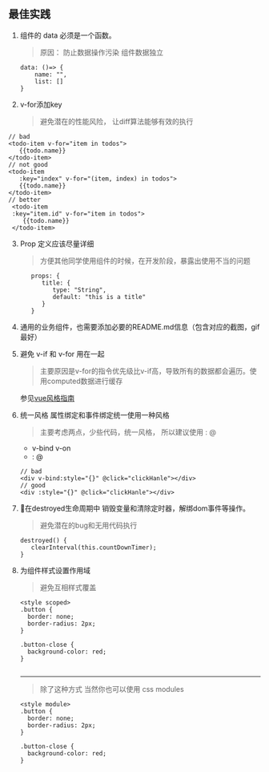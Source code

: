 ## 最佳实践

1. 组件的 data 必须是一个函数。

   > 原因： 防止数据操作污染 组件数据独立

   ```
   data: ()=> {
       name: "",
       list: []
   }
   ```

2. v-for添加key  
   > 避免潜在的性能风险， 让diff算法能够有效的执行
   
  ```
  // bad
  <todo-item v-for="item in todos">
     {{todo.name}}
  </todo-item>
  // not good
  <todo-item 
     :key="index" v-for="(item, index) in todos">
     {{todo.name}}
  </todo-item>
  // better
   <todo-item
   :key="item.id" v-for="item in todos">
      {{todo.name}}
   </todo-item>
  ```

3. Prop 定义应该尽量详细
   > 方便其他同学使用组件的时候，在开发阶段，暴露出使用不当的问题
      
   ```
      props: {
         title: {
            type: "String",
            default: "this is a title"
         }
      }
   ```
4. 通用的业务组件，也需要添加必要的README.md信息（包含对应的截图，gif最好）

4. 避免 v-if 和 v-for 用在一起
   > 主要原因是v-for的指令优先级比v-if高，导致所有的数据都会遍历。使用computed数据进行缓存
   
   参见[vue风格指南](https://cn.vuejs.org/v2/style-guide/#%E9%81%BF%E5%85%8D-v-if-%E5%92%8C-v-for-%E7%94%A8%E5%9C%A8%E4%B8%80%E8%B5%B7-%E5%BF%85%E8%A6%81)
   
5. 统一风格 属性绑定和事件绑定统一使用一种风格
   > 主要考虑两点，少些代码，统一风格， 所以建议使用 : @
   * v-bind v-on
   * :   @
   ```
   // bad
   <div v-bind:style="{}" @click="clickHanle"></div>
   // good
   <div :style="{}" @click="clickHanle"></div>
   ```

6. 在destroyed生命周期中 销毁变量和清除定时器，解绑dom事件等操作。
   > 避免潜在的bug和无用代码执行
   ```
   destroyed() {
      clearInterval(this.countDownTimer);
   }
   ```
   
7. 为组件样式设置作用域
   > 避免互相样式覆盖 
   
   ```
   <style scoped>
   .button {
     border: none;
     border-radius: 2px;
   }
   
   .button-close {
     background-color: red;
   }
      
   ```
   ----
   > 除了这种方式 当然你也可以使用 css modules   

      
   ```
   <style module>
   .button {
     border: none;
     border-radius: 2px;
   }
   
   .button-close {
     background-color: red;
   }

   ```
   
   
   
   
   
   
   
   